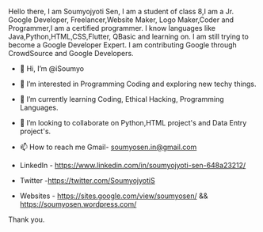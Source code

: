  Hello there,
 I am Soumyojyoti Sen, I am a student of class 8,I am a Jr. Google Developer,
 Freelancer,Website Maker, Logo Maker,Coder and Programmer,I am a certified programmer.
 I know languages like Java,Python,HTML,CSS,Flutter, QBasic and learning on.
 I am still trying to become a Google Developer Expert.
 I am contributing Google through CrowdSource and Google Developers.
 
 
- 👋 Hi, I’m @iSoumyo
- 👀 I’m interested in Programming Coding and exploring new techy things.
- 🌱 I’m currently learning Coding, Ethical Hacking, Programming Languages.
- 💞️ I’m looking to collaborate on Python,HTML project's and Data Entry project's.
- 📫 How to reach me Gmail- soumyosen.in@gmail.com


- LinkedIn - https://www.linkedin.com/in/soumyojyoti-sen-648a23212/
- Twitter -https://twitter.com/SoumyojyotiS
 - Websites - https://sites.google.com/view/soumyosen/ && https://soumyosen.wordpress.com/

Thank you.

<!---
iSoumyo/iSoumyo is a ✨ special ✨ repository because its `README.md` (this file) appears on your GitHub profile.
You can click the Preview link to take a look at your changes.
--->
